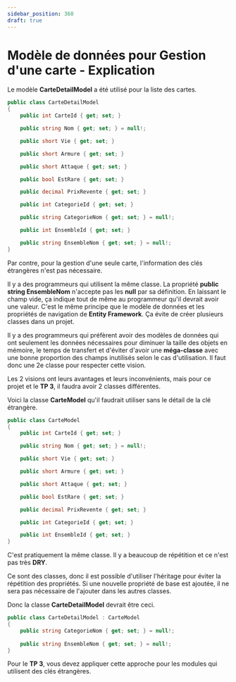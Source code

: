 ```yaml
---
sidebar_position: 360
draft: true
---
```


# Modèle de données pour Gestion d'une carte - Explication

Le modèle **CarteDetailModel** a été utilisé pour la liste des cartes.

```csharp showLineNumbers
public class CarteDetailModel
{
    public int CarteId { get; set; }

    public string Nom { get; set; } = null!;

    public short Vie { get; set; }

    public short Armure { get; set; }

    public short Attaque { get; set; }

    public bool EstRare { get; set; }

    public decimal PrixRevente { get; set; }

    public int CategorieId { get; set; }

    public string CategorieNom { get; set; } = null!;

    public int EnsembleId { get; set; }

    public string EnsembleNom { get; set; } = null!;
}
```

Par contre, pour la gestion d'une seule carte, l'information des clés étrangères n'est pas nécessaire. 

Il y a des programmeurs qui utilisent la même classe. La propriété **public string EnsembleNom** n'accepte pas les **null** par sa définition. En laissant le champ vide, ça indique tout de même au programmeur qu'il devrait avoir une valeur. C'est le même principe que le modèle de données et les propriétés de navigation de **Entity Framework**. Ça évite de créer plusieurs classes dans un projet.

Il y a des programmeurs qui préfèrent avoir des modèles de données qui ont seulement les données nécessaires pour diminuer la taille des objets en mémoire, le temps de transfert et d'éviter d'avoir une **méga-classe** avec une bonne proportion des champs inutilisés selon le cas d'utilisation. Il faut donc une 2e classe pour respecter cette vision.

Les 2 visions ont leurs avantages et leurs inconvénients, mais pour ce projet et le **TP 3**, il faudra avoir 2 classes différentes.

Voici la classe **CarteModel** qu'il faudrait utiliser sans le détail de la clé étrangère.

```csharp showLineNumbers
public class CarteModel
{
    public int CarteId { get; set; }

    public string Nom { get; set; } = null!;

    public short Vie { get; set; }

    public short Armure { get; set; }

    public short Attaque { get; set; }

    public bool EstRare { get; set; }

    public decimal PrixRevente { get; set; }

    public int CategorieId { get; set; }

    public int EnsembleId { get; set; }
}
```

C'est pratiquement la même classe. Il y a beaucoup de répétition et ce n'est pas très **DRY**.

Ce sont des classes, donc il est possible d'utiliser l'héritage pour éviter la répétition des propriétés. Si une nouvelle propriété de base est ajoutée, il ne sera pas nécessaire de l'ajouter dans les autres classes.

Donc la classe **CarteDetailModel** devrait être ceci.

```csharp showLineNumbers
public class CarteDetailModel : CarteModel
{    
    public string CategorieNom { get; set; } = null!;
    
    public string EnsembleNom { get; set; } = null!;
}
```

Pour le **TP 3**, vous devez appliquer cette approche pour les modules qui utilisent des clés étrangères.
